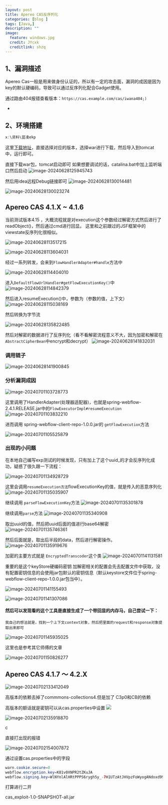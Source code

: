 ```yaml
---
layout: post
title: Apereo CAS反序列化
categories: [blog ]
tags: [Java,]
description: ""
image:
  feature: windows.jpg
  credit: JYcxk
  creditlink: shzq
---
```


 

## 1、漏洞描述

Apereo Cas一般是用来做身份认证的，所以有一定的攻击面，漏洞的成因是因为key的默认硬编码，导致可以通过反序列化配合Gadget使用。

通过路由404报错查看版本：`https://cas.example.com/cas/iwana404;)`

- 

## 2、环境搭建

```java
x:\资料\蓝凌ekp

```



这里[下载地址](https://mvnrepository.com/artifact/org.jasig.cas/cas-server-webapp)，直接选择对应的版本，选择war进行下载，然后导入到tomcat中，运行即可。

直接下载war包，tomcat启动即可
如果想要调试的话，catalina.bat中加上监听端口然后启动
![image-20240628125945743](X:\github\cxkjy.github.io\cxkjy.github.io\img\final\image-20240628125945743.png)

然后用idea远程Debug链接即可
![image-20240628130014481](X:\github\cxkjy.github.io\cxkjy.github.io\img\final\image-20240628130014481.png)

![image-20240628130023274](X:\github\cxkjy.github.io\cxkjy.github.io\img\final\image-20240628130023274.png)

## Apereo CAS 4.1.X ~ 4.1.6

当前测试版本4.15  ，大概流程就是对execution这个参数经过解密方式然后进行了readObject()，然后通过cmd进行回显。
这里和之前跟过的JSF框架中的viewstate反序列化很相似。

![image-20240628113517215](X:\github\cxkjy.github.io\cxkjy.github.io\img\final\image-20240628113517215.png)

![image-20240628113604031](X:\github\cxkjy.github.io\cxkjy.github.io\img\final\image-20240628113604031.png)

经过一系列转发，会来到`FlowHandlerAdapter#handle`方法中

![image-20240628114404010](X:\github\cxkjy.github.io\cxkjy.github.io\img\final\image-20240628114404010.png)

进入`DefaultFlowUrlHandler#getFlowExecutionKey()`中
![image-20240628114842379](X:\github\cxkjy.github.io\cxkjy.github.io\img\final\image-20240628114842379.png)

然后进入resumeExecution()中，参数为（参数的值，上下文）
![image-20240628115038169](X:\github\cxkjy.github.io\cxkjy.github.io\img\final\image-20240628115038169.png)

然后转换为字节流

![image-20240628135822485](X:\github\cxkjy.github.io\cxkjy.github.io\img\final\image-20240628135822485.png)

然后对解密的数据进行了反序列化（看不看解密流程意义不大，因为加密和解密在`AbstractCipherBean`中encrypt和decrypt）
![image-20240628141832031](X:\github\cxkjy.github.io\cxkjy.github.io\img\final\image-20240628141832031.png)

### 调用链子

![image-20240628141900845](X:\github\cxkjy.github.io\cxkjy.github.io\img\final\image-20240628141900845.png)

### 分析漏洞成因

![image-20240701103728773](X:\github\cxkjy.github.io\cxkjy.github.io\img\final\image-20240701103728773.png)

这里调用了HandlerAdapter(处理器适配器)，也就是spring-webflow-2.4.1.RELEASE.jar中的`FlowExecutorImpl#resumeExecution`
![image-20240701103832210](X:\github\cxkjy.github.io\cxkjy.github.io\img\final\image-20240701103832210.png)

进而调用 spring-webflow-client-repo-1.0.0.jar的 `getFlowExecution`方法

![image-20240701105525879](X:\github\cxkjy.github.io\cxkjy.github.io\img\final\image-20240701105525879.png)

### 出现的小问题

在本地自己编写exp测试的时候发现，只有加上了这个uuid_的才会反序列化成功，疑惑了很久跟一下流程：

![image-20240701134928729](X:\github\cxkjy.github.io\cxkjy.github.io\img\final\image-20240701134928729.png)

这里会调用`resumeExecution方法`flowExecutionKey的值，就是传入的恶意序列化
![image-20240701135035907](X:\github\cxkjy.github.io\cxkjy.github.io\img\final\image-20240701135035907.png)

继续调用 `parseFlowExecutionKey`方法
![image-20240701135301878](X:\github\cxkjy.github.io\cxkjy.github.io\img\final\image-20240701135301878.png)

继续调用`parse`方法
![image-20240701135340908](X:\github\cxkjy.github.io\cxkjy.github.io\img\final\image-20240701135340908.png)

取出uuid的值，然后把uuid后面的值进行base64解密
![image-20240701135746361](X:\github\cxkjy.github.io\cxkjy.github.io\img\final\image-20240701135746361.png)

然后后面就是，取出后半段的data，然后进行解密操作。
![image-20240701135919676](X:\github\cxkjy.github.io\cxkjy.github.io\img\final\image-20240701135919676.png)

加密的主要方式就是 `EncryptedTranscoder`这个类
![image-20240701141131581](X:\github\cxkjy.github.io\cxkjy.github.io\img\final\image-20240701141131581.png)

重要的是这个keyStore硬编码密钥
加解密相关的配置会先去配置文件中获取，没有配置密钥信息的会使用jar包默认的密钥信息（默认keystore文件位于spring-webflow-client-repo-1.0.0.jar包当中）。

![image-20240701141155493](X:\github\cxkjy.github.io\cxkjy.github.io\img\final\image-20240701141155493.png)

![image-20240701141307086](X:\github\cxkjy.github.io\cxkjy.github.io\img\final\image-20240701141307086.png)

#### 然后可以发现看的这个工具是直接生成了一个带回显的内存马，自己尝试一下：

`我自己的想法就是，找到一个上下文context对象，然后把里面的request和response对象提取出来即可`

![image-20240701145935025](X:\github\cxkjy.github.io\cxkjy.github.io\img\final\image-20240701145935025.png)

这里也是参考其它师傅的文章

![image-20240701150826277](X:\github\cxkjy.github.io\cxkjy.github.io\img\final\image-20240701150826277.png)

## Apereo CAS 4.1.7 ～ 4.2.X

![image-20240702133412049](X:\github\cxkjy.github.io\cxkjy.github.io\img\final\image-20240702133412049.png)

高版本的依赖去掉了commmons-collections4.但是加了
C3p0和CB的依赖

高版本的额话就是密钥可以从cas.properties中设置
![](X:\github\cxkjy.github.io\cxkjy.github.io\img\final\image-20240702135813062.png)



![image-20240702135918870](X:\github\cxkjy.github.io\cxkjy.github.io\img\final\image-20240702135918870.png)

c

直接打出现的报错

![image-20240702154007872](X:\github\cxkjy.github.io\cxkjy.github.io\img\final\image-20240702154007872.png)



通过设置cas.properties中的字段

```java
warn.cookie.secure=0
webflow.encryption.key=K81v0XNPR2tZKuJA
webflow.signing.key=WlNYnlAlHRtPPPS6rygh5y_-7H1UTzAtJHVpzFoWyogANdoxd99LdjmLEuDKzPeo5Q5IB40zWcteAkDglHy2ZA
```

打算进行二开

cas_exploit-1.0-SNAPSHOT-all.jar
